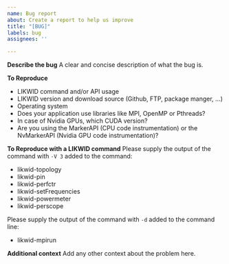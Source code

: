 ```yaml
---
name: Bug report
about: Create a report to help us improve
title: "[BUG]"
labels: bug
assignees: ''

---
```


**Describe the bug**
A clear and concise description of what the bug is.

**To Reproduce**
* LIKWID command and/or API usage
* LIKWID version and download source (Github, FTP, package manger, ...)
* Operating system
* Does your application use libraries like MPI, OpenMP or Pthreads?
* In case of Nvidia GPUs, which CUDA version?
* Are you using the MarkerAPI (CPU code instrumentation) or the NvMarkerAPI (Nvidia GPU code instrumentation)?

**To Reproduce with a LIKWID command**
Please supply the output of the command with `-V 3` added to the command:
* likwid-topology
* likwid-pin
* likwid-perfctr
* likwid-setFrequencies
* likwid-powermeter
* likwid-perscope

Please supply the output of the command with `-d` added to the command line:
* likwid-mpirun

**Additional context**
Add any other context about the problem here.
